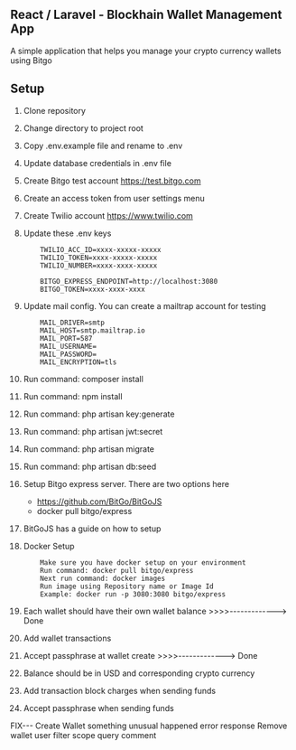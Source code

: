 ## React / Laravel - Blockhain Wallet Management App 
A simple application that helps you manage your crypto currency wallets using Bitgo

## Setup
1. Clone repository
2. Change directory to project root
3. Copy .env.example file and rename to .env
4. Update database credentials in .env file
5. Create Bitgo test account https://test.bitgo.com
6. Create an access token from user settings menu
7. Create Twilio account https://www.twilio.com
8. Update these .env keys
    ```
        TWILIO_ACC_ID=xxxx-xxxxx-xxxxx
        TWILIO_TOKEN=xxxx-xxxxx-xxxxx
        TWILIO_NUMBER=xxxx-xxxx-xxxxx

        BITGO_EXPRESS_ENDPOINT=http://localhost:3080
        BITGO_TOKEN=xxxx-xxxx-xxxx
    ```
9. Update mail config. You can create a mailtrap account for testing
    ```
        MAIL_DRIVER=smtp
        MAIL_HOST=smtp.mailtrap.io
        MAIL_PORT=587
        MAIL_USERNAME=
        MAIL_PASSWORD=
        MAIL_ENCRYPTION=tls
    ```
10. Run command: composer install
11. Run command: npm install
12. Run command: php artisan key:generate
13. Run command: php artisan jwt:secret
14. Run command: php artisan migrate
15. Run command: php artisan db:seed
16. Setup Bitgo express server. There are two options here
    - https://github.com/BitGo/BitGoJS
    - docker pull bitgo/express 
17. BitGoJS has a guide on how to setup
18. Docker Setup
    ```
        Make sure you have docker setup on your environment
        Run command: docker pull bitgo/express 
        Next run command: docker images 
        Run image using Repository name or Image Id
        Example: docker run -p 3080:3080 bitgo/express
    ```

1. Each wallet should have their own wallet balance >>>>-------------> Done
2. Add wallet transactions
3. Accept passphrase at wallet create >>>>-------------> Done
4. Balance should be in USD and corresponding crypto currency
5. Add transaction block charges when sending funds
6. Accept passphrase when sending funds 

FIX---
Create Wallet something unusual happened error response
Remove wallet user filter scope query comment
